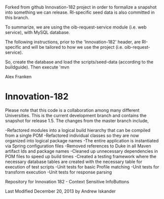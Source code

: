 Forked from github Innovation-182 project in order to formalize a snapshot into something we can release.  RI-specific seed data is also committed in this branch.

To summarize, we are using the oib-request-service module (i.e. web service), with MySQL database.

The following instructions, prior to the 'Innovation-182' header, are RI-specific and will be tailored to how we use the project (i.e. oib-request-service).

So, create the database and load the scripts/seed-data (according to the buildguide).  Then execute 'mvn

Alex Franken













Innovation-182
==============

Please note that this code is a collaboration among many different Universities. This is the current development branch and contains the snapshot for release 1.5. The changes from the master branch include,

-Refactored modules into a logical build hierarchy that can be compiled from a single POM
-Refactored individual classes so they are now organized into logical package names
-The entire application is instantiated via Spring configuration files
-Removed references to Duke in all Maven artifact Ids and package names
-Cleaned up unnecessary dependencies in POM files to speed up build times
-Created a testing framework where the necessary database tables are created  with the necessary table for execution of test scripts
-Unit tests for basic Profile matching
-Unit tests for transform execution
-Unit tests for response parsing


Repository for Innovation 182 - Context Sensitive InfoButtons

Last Modified December 20, 2013 by Andrew Iskander
